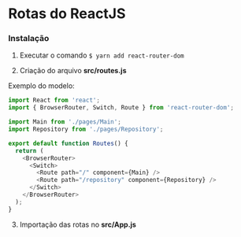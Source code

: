 # Rotas do ReactJS

### Instalação

1. Executar o comando
`$ yarn add react-router-dom`

2. Criação do arquivo **src/routes.js**

Exemplo do modelo:
```js
import React from 'react';
import { BrowserRouter, Switch, Route } from 'react-router-dom';

import Main from './pages/Main';
import Repository from './pages/Repository';

export default function Routes() {
  return (
    <BrowserRouter>
      <Switch>
        <Route path="/" component={Main} />
        <Route path="/repository" component={Repository} />
      </Switch>
    </BrowserRouter>
  );
}
```

3. Importação das rotas no **src/App.js**

